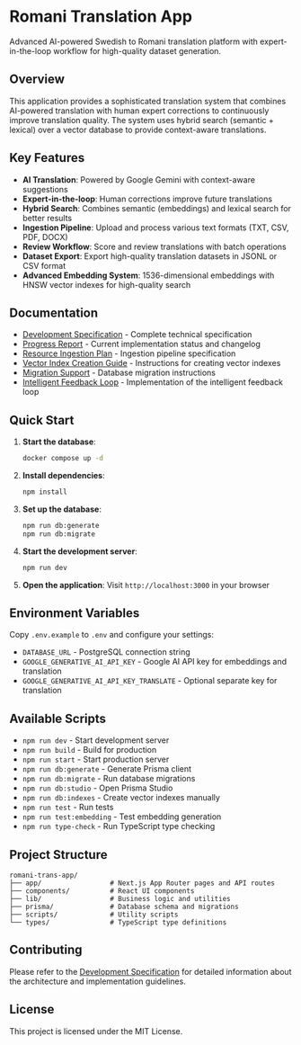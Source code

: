 # Romani Translation App

Advanced AI-powered Swedish to Romani translation platform with expert-in-the-loop workflow for high-quality dataset generation.

## Overview

This application provides a sophisticated translation system that combines AI-powered translation with human expert corrections to continuously improve translation quality. The system uses hybrid search (semantic + lexical) over a vector database to provide context-aware translations.

## Key Features

- **AI Translation**: Powered by Google Gemini with context-aware suggestions
- **Expert-in-the-loop**: Human corrections improve future translations
- **Hybrid Search**: Combines semantic (embeddings) and lexical search for better results
- **Ingestion Pipeline**: Upload and process various text formats (TXT, CSV, PDF, DOCX)
- **Review Workflow**: Score and review translations with batch operations
- **Dataset Export**: Export high-quality translation datasets in JSONL or CSV format
- **Advanced Embedding System**: 1536-dimensional embeddings with HNSW vector indexes for high-quality search

## Documentation

- [Development Specification](dev-spec-romani-trans-app.md) - Complete technical specification
- [Progress Report](progress.md) - Current implementation status and changelog
- [Resource Ingestion Plan](Resource-Ingestion-plan.md) - Ingestion pipeline specification
- [Vector Index Creation Guide](VECTOR_INDEX_CREATION.md) - Instructions for creating vector indexes
- [Migration Support](SUPPORT-MIGRATION.md) - Database migration instructions
- [Intelligent Feedback Loop](INTELLIGENT_FEEDBACK_LOOP.md) - Implementation of the intelligent feedback loop

## Quick Start

1. **Start the database**:
   ```bash
   docker compose up -d
   ```

2. **Install dependencies**:
   ```bash
   npm install
   ```

3. **Set up the database**:
   ```bash
   npm run db:generate
   npm run db:migrate
   ```

4. **Start the development server**:
   ```bash
   npm run dev
   ```

5. **Open the application**:
   Visit `http://localhost:3000` in your browser

## Environment Variables

Copy `.env.example` to `.env` and configure your settings:
- `DATABASE_URL` - PostgreSQL connection string
- `GOOGLE_GENERATIVE_AI_API_KEY` - Google AI API key for embeddings and translation
- `GOOGLE_GENERATIVE_AI_API_KEY_TRANSLATE` - Optional separate key for translation

## Available Scripts

- `npm run dev` - Start development server
- `npm run build` - Build for production
- `npm run start` - Start production server
- `npm run db:generate` - Generate Prisma client
- `npm run db:migrate` - Run database migrations
- `npm run db:studio` - Open Prisma Studio
- `npm run db:indexes` - Create vector indexes manually
- `npm run test` - Run tests
- `npm run test:embedding` - Test embedding generation
- `npm run type-check` - Run TypeScript type checking

## Project Structure

```
romani-trans-app/
├── app/                 # Next.js App Router pages and API routes
├── components/          # React UI components
├── lib/                 # Business logic and utilities
├── prisma/              # Database schema and migrations
├── scripts/             # Utility scripts
└── types/               # TypeScript type definitions
```

## Contributing

Please refer to the [Development Specification](dev-spec-romani-trans-app.md) for detailed information about the architecture and implementation guidelines.

## License

This project is licensed under the MIT License.
